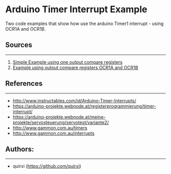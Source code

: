 # Arduino Timer Interrupt Example
Two code examples that show how use the arduino Timer1 interrupt - using OCR1A and OCR1B.

## Sources
---

1. [Simple Example using one output compare registers](src/timerInterruptSimple.ino)
2. [Example using output compare registers OCR1A and OCR1B](src/timerInterruptTwoRegisters.ino)

## References
---
* http://www.instructables.com/id/Arduino-Timer-Interrupts/
* https://arduino-projekte.webnode.at/registerprogrammierung/timer-interrupt/
* https://arduino-projekte.webnode.at/meine-projekte/servosteuerung/servotest/variante2/
* http://www.gammon.com.au/timers
* http://www.gammon.com.au/interrupts

## Authors:
---
* quirxi (https://github.com/quirxi)
